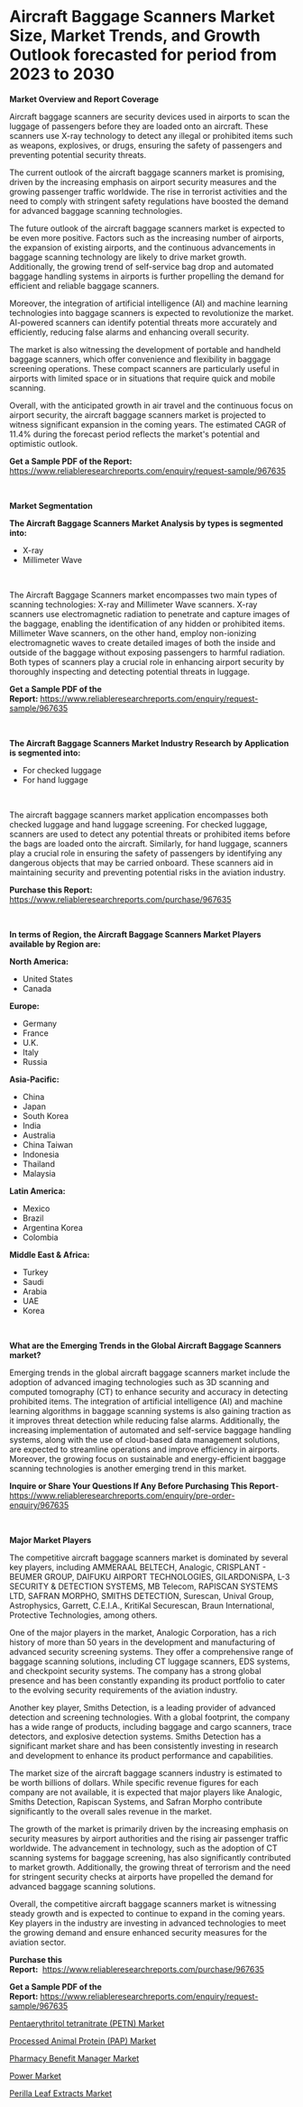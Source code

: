 <p><h1>Aircraft Baggage Scanners Market Size, Market Trends, and Growth Outlook forecasted for period from 2023 to 2030</h1></p><p><strong>Market Overview and Report Coverage</strong></p>
<p><p>Aircraft baggage scanners are security devices used in airports to scan the luggage of passengers before they are loaded onto an aircraft. These scanners use X-ray technology to detect any illegal or prohibited items such as weapons, explosives, or drugs, ensuring the safety of passengers and preventing potential security threats.</p><p>The current outlook of the aircraft baggage scanners market is promising, driven by the increasing emphasis on airport security measures and the growing passenger traffic worldwide. The rise in terrorist activities and the need to comply with stringent safety regulations have boosted the demand for advanced baggage scanning technologies.</p><p>The future outlook of the aircraft baggage scanners market is expected to be even more positive. Factors such as the increasing number of airports, the expansion of existing airports, and the continuous advancements in baggage scanning technology are likely to drive market growth. Additionally, the growing trend of self-service bag drop and automated baggage handling systems in airports is further propelling the demand for efficient and reliable baggage scanners.</p><p>Moreover, the integration of artificial intelligence (AI) and machine learning technologies into baggage scanners is expected to revolutionize the market. AI-powered scanners can identify potential threats more accurately and efficiently, reducing false alarms and enhancing overall security.</p><p>The market is also witnessing the development of portable and handheld baggage scanners, which offer convenience and flexibility in baggage screening operations. These compact scanners are particularly useful in airports with limited space or in situations that require quick and mobile scanning.</p><p>Overall, with the anticipated growth in air travel and the continuous focus on airport security, the aircraft baggage scanners market is projected to witness significant expansion in the coming years. The estimated CAGR of 11.4% during the forecast period reflects the market's potential and optimistic outlook.</p></p>
<p><strong>Get a Sample PDF of the Report:</strong> <a href="https://www.reliableresearchreports.com/enquiry/request-sample/967635">https://www.reliableresearchreports.com/enquiry/request-sample/967635</a></p>
<p>&nbsp;</p>
<p><strong>Market Segmentation</strong></p>
<p><strong>The Aircraft Baggage Scanners Market Analysis by types is segmented into:</strong></p>
<p><ul><li>X-ray</li><li>Millimeter Wave</li></ul></p>
<p>&nbsp;</p>
<p><p>The Aircraft Baggage Scanners market encompasses two main types of scanning technologies: X-ray and Millimeter Wave scanners. X-ray scanners use electromagnetic radiation to penetrate and capture images of the baggage, enabling the identification of any hidden or prohibited items. Millimeter Wave scanners, on the other hand, employ non-ionizing electromagnetic waves to create detailed images of both the inside and outside of the baggage without exposing passengers to harmful radiation. Both types of scanners play a crucial role in enhancing airport security by thoroughly inspecting and detecting potential threats in luggage.</p></p>
<p><strong>Get a Sample PDF of the Report:</strong>&nbsp;<a href="https://www.reliableresearchreports.com/enquiry/request-sample/967635">https://www.reliableresearchreports.com/enquiry/request-sample/967635</a></p>
<p>&nbsp;</p>
<p><strong>The Aircraft Baggage Scanners Market Industry Research by Application is segmented into:</strong></p>
<p><ul><li>For checked luggage</li><li>For hand luggage</li></ul></p>
<p>&nbsp;</p>
<p><p>The aircraft baggage scanners market application encompasses both checked luggage and hand luggage screening. For checked luggage, scanners are used to detect any potential threats or prohibited items before the bags are loaded onto the aircraft. Similarly, for hand luggage, scanners play a crucial role in ensuring the safety of passengers by identifying any dangerous objects that may be carried onboard. These scanners aid in maintaining security and preventing potential risks in the aviation industry.</p></p>
<p><strong>Purchase this Report:</strong>&nbsp; <a href="https://www.reliableresearchreports.com/purchase/967635">https://www.reliableresearchreports.com/purchase/967635</a></p>
<p>&nbsp;</p>
<p><strong>In terms of Region, the Aircraft Baggage Scanners Market Players available by Region are:</strong></p>
<p>
    <p> <strong> North America: </strong>
        <ul>
            <li>United States</li>
            <li>Canada</li>
        </ul>
        </p> 
    <p> <strong> Europe: </strong>
        <ul>
            <li>Germany</li>
            <li>France</li>
            <li>U.K.</li>
            <li>Italy</li>
            <li>Russia</li>
        </ul>
        </p> 
    <p> <strong> Asia-Pacific: </strong>
        <ul>
            <li>China</li>
            <li>Japan</li>
            <li>South Korea</li>
            <li>India</li>
            <li>Australia</li>
            <li>China Taiwan</li>
            <li>Indonesia</li>
            <li>Thailand</li>
            <li>Malaysia</li>
        </ul>
        </p> 
    <p> <strong> Latin America: </strong>
        <ul>
            <li>Mexico</li>
            <li>Brazil</li>
            <li>Argentina Korea</li>
            <li>Colombia</li>
        </ul>
        </p> 
    <p> <strong> Middle East & Africa: </strong>
        <ul>
            <li>Turkey</li>
            <li>Saudi</li>
            <li>Arabia</li>
            <li>UAE</li>
            <li>Korea</li>
        </ul>
    </p>
    </p>
<p>&nbsp;</p>
<p><strong>What are the Emerging Trends in the Global Aircraft Baggage Scanners market?</strong></p>
<p><p>Emerging trends in the global aircraft baggage scanners market include the adoption of advanced imaging technologies such as 3D scanning and computed tomography (CT) to enhance security and accuracy in detecting prohibited items. The integration of artificial intelligence (AI) and machine learning algorithms in baggage scanning systems is also gaining traction as it improves threat detection while reducing false alarms. Additionally, the increasing implementation of automated and self-service baggage handling systems, along with the use of cloud-based data management solutions, are expected to streamline operations and improve efficiency in airports. Moreover, the growing focus on sustainable and energy-efficient baggage scanning technologies is another emerging trend in this market.</p></p>
<p><strong>Inquire or Share Your Questions If Any Before Purchasing This Report</strong>- <a href="https://www.reliableresearchreports.com/enquiry/pre-order-enquiry/967635">https://www.reliableresearchreports.com/enquiry/pre-order-enquiry/967635</a></p>
<p>&nbsp;</p>
<p><strong>Major Market Players</strong></p>
<p><p>The competitive aircraft baggage scanners market is dominated by several key players, including AMMERAAL BELTECH, Analogic, CRISPLANT - BEUMER GROUP, DAIFUKU AIRPORT TECHNOLOGIES, GILARDONiSPA, L-3 SECURITY & DETECTION SYSTEMS, MB Telecom, RAPISCAN SYSTEMS LTD, SAFRAN MORPHO, SMITHS DETECTION, Surescan, Unival Group, Astrophysics, Garrett, C.E.I.A., KritiKal Securescan, Braun International, Protective Technologies, among others.</p><p>One of the major players in the market, Analogic Corporation, has a rich history of more than 50 years in the development and manufacturing of advanced security screening systems. They offer a comprehensive range of baggage scanning solutions, including CT luggage scanners, EDS systems, and checkpoint security systems. The company has a strong global presence and has been constantly expanding its product portfolio to cater to the evolving security requirements of the aviation industry.</p><p>Another key player, Smiths Detection, is a leading provider of advanced detection and screening technologies. With a global footprint, the company has a wide range of products, including baggage and cargo scanners, trace detectors, and explosive detection systems. Smiths Detection has a significant market share and has been consistently investing in research and development to enhance its product performance and capabilities.</p><p>The market size of the aircraft baggage scanners industry is estimated to be worth billions of dollars. While specific revenue figures for each company are not available, it is expected that major players like Analogic, Smiths Detection, Rapiscan Systems, and Safran Morpho contribute significantly to the overall sales revenue in the market.</p><p>The growth of the market is primarily driven by the increasing emphasis on security measures by airport authorities and the rising air passenger traffic worldwide. The advancement in technology, such as the adoption of CT scanning systems for baggage screening, has also significantly contributed to market growth. Additionally, the growing threat of terrorism and the need for stringent security checks at airports have propelled the demand for advanced baggage scanning solutions.</p><p>Overall, the competitive aircraft baggage scanners market is witnessing steady growth and is expected to continue to expand in the coming years. Key players in the industry are investing in advanced technologies to meet the growing demand and ensure enhanced security measures for the aviation sector.</p></p>
<p><strong>Purchase this Report:</strong>&nbsp;&nbsp;<a href="https://www.reliableresearchreports.com/purchase/967635">https://www.reliableresearchreports.com/purchase/967635</a></p>
<p></p>
<p><strong>Get a Sample PDF of the Report:</strong>&nbsp;<a href="https://www.reliableresearchreports.com/enquiry/request-sample/967635">https://www.reliableresearchreports.com/enquiry/request-sample/967635</a></p>
<p><p><a href="https://medium.com/@sanju991215/decoding-pentaerythritol-tetranitrate-petn-market-metrics-market-share-trends-and-growth-97f04fd50319">Pentaerythritol tetranitrate (PETN) Market</a></p><p><a href="https://medium.com/@shubham99912151/processed-animal-protein-pap-market-insight-market-trends-growth-forecasted-from-2023-to-2030-3c441a188b3b">Processed Animal Protein (PAP) Market</a></p><p><a href="https://medium.com/@s40138378/pharmacy-benefit-manager-market-size-and-market-trends-complete-industry-overview-2023-to-2030-09d931ebbe41">Pharmacy Benefit Manager Market</a></p><p><a href="https://medium.com/@santosh99915121/power-market-size-cagr-trends-2024-2030-b8a8ab499f13">Power Market</a></p><p><a href="https://medium.com/@santo151299/perilla-leaf-extracts-market-insights-into-market-cagr-market-trends-and-growth-strategies-9436778f3d09">Perilla Leaf Extracts Market</a></p></p>
